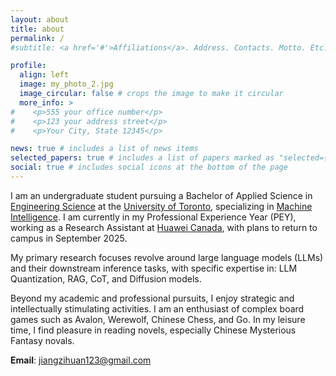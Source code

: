 ```yaml
---
layout: about
title: about
permalink: /
#subtitle: <a href='#'>Affiliations</a>. Address. Contacts. Motto. Etc.

profile:
  align: left
  image: my_photo_2.jpg
  image_circular: false # crops the image to make it circular
  more_info: >
#    <p>555 your office number</p>
#    <p>123 your address street</p>
#    <p>Your City, State 12345</p>

news: true # includes a list of news items
selected_papers: true # includes a list of papers marked as "selected={true}"
social: true # includes social icons at the bottom of the page
---
```



I am an undergraduate student pursuing a Bachelor of Applied Science in [Engineering Science](https://engsci.utoronto.ca/) at the [University of Toronto](https://www.utoronto.ca/), specializing in [Machine Intelligence](https://engsci.utoronto.ca/program/majors/machine-intelligence/). I am currently in my Professional Experience Year (PEY), working as a Research Assistant at [Huawei Canada](https://www.huawei.com/ca/), with plans to return to campus in September 2025.

My primary research focuses revolve around large language models (LLMs) and their downstream inference tasks, with specific expertise in: LLM Quantization, RAG, CoT, and Diffusion models.

Beyond my academic and professional pursuits, I enjoy strategic and intellectually stimulating activities. I am an enthusiast of complex board games such as Avalon, Werewolf, Chinese Chess, and Go. In my leisure time, I find pleasure in reading novels, especially Chinese Mysterious Fantasy novals.

**Email**: jiangzihuan123@gmail.com